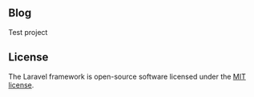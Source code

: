 ## Blog

Test project

## License

The Laravel framework is open-source software licensed under the [MIT license](https://opensource.org/licenses/MIT).

